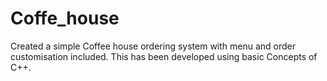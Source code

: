# Coffe_house
Created a simple Coffee house ordering system with menu and order customisation included. This has been developed using basic Concepts of C++.
